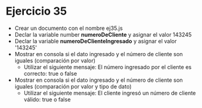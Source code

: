 # Ejercicio 35

* Crear un documento con el nombre ej35.js
* Declar la variable number **numeroDeCliente** y asignar el valor 143245
* Declar la variable **numeroDeClienteIngresado** y asignar el valor '143245'
* Mostrar en consola si el dato ingresado y el número de cliente son iguales (comparación por valor)
  * Utilizar el siguiente mensaje: El número ingresado por el cliente es correcto: true o false
* Mostrar en consola si el dato ingresado y el número de cliente son iguales (comparación por valor y tipo de dato)
  * Utilizar el siguiente mensaje: El cliente ingresó un número de cliente válido: true o false
